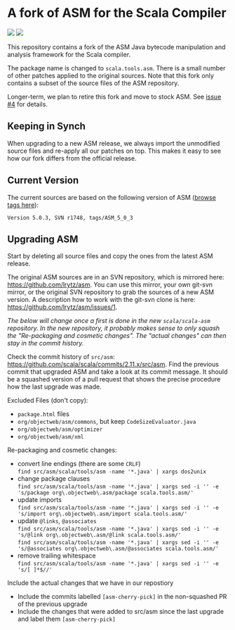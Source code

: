 # A fork of ASM for the Scala Compiler

[<img src="https://img.shields.io/travis/scala/scala-asm.svg"/>](https://travis-ci.org/scala/scala-asm)
[<img src="https://img.shields.io/maven-central/v/org.scala-lang.modules/scala-asm.svg"/>](http://search.maven.org/#search%7Cga%7C1%7Cg%3Aorg.scala-lang.modules%20a%3Ascala-asm)

This repository contains a fork of the ASM Java bytecode manipulation and analysis framework for the Scala compiler.

The package name is changed to `scala.tools.asm`.
There is a small number of other patches applied to the original sources.
Note that this fork only contains a subset of the source files of the ASM repository.

Longer-term, we plan to retire this fork and move to stock ASM.
See [issue #4](https://github.com/scala/scala-asm/issues/4) for details.

## Keeping in Synch

When upgrading to a new ASM release, we always import the unmodified source files and re-apply all our patches on top.
This makes it easy to see how our fork differs from the official release.

## Current Version

The current sources are based on the following version of ASM ([browse tags here](http://websvn.ow2.org/listing.php?repname=asm&path=%2Ftags%2F&rev=1748&peg=1748)):

```
Version 5.0.3, SVN r1748, tags/ASM_5_0_3
```

## Upgrading ASM

Start by deleting all source files and copy the ones from the latest ASM release.

The original ASM sources are in an SVN repository, which is mirrored here: https://github.com/lrytz/asm.
You can use this mirror, your own git-svn mirror, or the original SVN repository to grab the sources of a new ASM version.
A description how to work with the git-svn clone is here: https://github.com/lrytz/asm/issues/1.

*The below will change once a first is done in the new `scala/scala-asm` repository.*
*In the new repository, it probably makes sense to only squash the "Re-packaging and cosmetic changes".*
*The "actual changes" can then stay in the commit history.*

Check the commit history of `src/asm`: https://github.com/scala/scala/commits/2.11.x/src/asm.
Find the previous commit that upgraded ASM and take a look at its commit message.
It should be a squashed version of a pull request that shows the precise procedure how the last upgrade was made.

Excluded Files (don't copy):
  * `package.html` files
  * `org/objectweb/asm/commons`, but keep `CodeSizeEvaluator.java`
  * `org/objectweb/asm/optimizer`
  * `org/objectweb/asm/xml`

Re-packaging and cosmetic changes:
  * convert line endings (there are some `CRLF`)  
    `find src/asm/scala/tools/asm -name '*.java' | xargs dos2unix`
  * change package clauses  
    `find src/asm/scala/tools/asm -name '*.java' | xargs sed -i '' -e 's/package org\.objectweb\.asm/package scala.tools.asm/'`
  * update imports  
    `find src/asm/scala/tools/asm -name '*.java' | xargs sed -i '' -e 's/import org\.objectweb\.asm/import scala.tools.asm/'`
  * update `@links`, `@associates`  
    `find src/asm/scala/tools/asm -name '*.java' | xargs sed -i '' -e 's/@link org\.objectweb\.asm/@link scala.tools.asm/'`  
    `find src/asm/scala/tools/asm -name '*.java' | xargs sed -i '' -e 's/@associates org\.objectweb\.asm/@associates scala.tools.asm/'`
  * remove trailing whitespace  
    `find src/asm/scala/tools/asm -name '*.java' | xargs sed -i '' -e 's/[ ]*$//'`

Include the actual changes that we have in our repostiory
  * Include the commits labelled `[asm-cherry-pick]` in the non-squashed PR of the previous upgrade
  * Include the changes that were added to src/asm since the last upgrade and label them `[asm-cherry-pick]`
